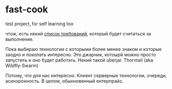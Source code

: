 # fast-cook

test project, for self learning too

чтож, есть некий [список требований](goals.adoc), который будет считаться за выполнение.

Пока выбираю технологии с которыми более менее знаком и которые заодно и покопать интересно.
Это джарник, котоырй можно просто запустить и оно будет работать.
Некий такой uberjar. Thorntail (aka Wildfly-Swarm)

Потому, что для нас интересно.
Клиент серверные технологии, очереди, асинхронность.
В целом, обыкновенный ентерпрайз.